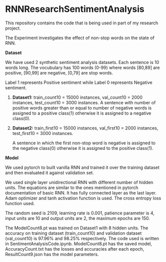 # RNNResearchSentimentAnalysis
This repository contains the code that is being used in part of my research project.

The Experiment investigates the effect of non-stop words on the state of RNN.

<b>Dataset</b>

We have used 2 synthetic sentiment analysis datasets. Each sentence is 10 words long.
The vocubulary has 100 words (0-99) where words [80,89] are positive, [90,99] are negative, [0,79] are stop words.

Label 1 represents Positive sentiment while Label 0 represents Negative sentiment.

1) <b>Dataset1:</b>
   train_count10 = 15000 instances, val_count10 = 2000 instances, test_count10 = 3000 instances.
   A sentence with number of positive words greater than or equal to number of negative words is assigned to a positive class(1) otherwise it is assigned to a negative class(0).
   
2) <b>Dataset2:</b>
   train_first10 = 15000 instances, val_first10 = 2000 instances, test_first10 = 3000 instances.
   
   A sentence in which the first non-stop word is negative is assigned to the negative class(0) otherwise it is assigned to the positive class(1).
   
<b> Model </b>
  
We used pytorch to built vanilla RNN and trained it over the training dataset and then evaluated it against validation set.

We used single layer unidirectional RNN with different number of hidden units. The equations are similar to the ones mentioned in pytorch documentation of basic RNN. It has fully connected layer as the last layer. Adam optimizer and tanh activation function is used. The cross entropy loss function used.

The random seed is 2109, learning rate is 0.001, patience parameter is 4, input units are 10 and output units are 2, the maximum epochs are 150.

The ModelCount8.pt was trained on Dataset1 with 8 hidden units. The accuracy on training dataset (train_count10) and validation dataset (val_count10) is 97.96% and 98.25% respectively.
The code used is written in SentimentAnalysisCode.ipynb. ModelCount8.pt has the saved model, AccuracyCount.txt has the losses and accuracies after each epoch, ResultCount9.json has the model parameters.

